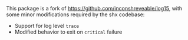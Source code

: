 This package is a fork of https://github.com/inconshreveable/log15, with some
minor modifications required by the shx codebase:

 * Support for log level `trace`
 * Modified behavior to exit on `critical` failure
